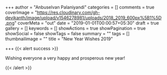 +++
author = "Anbuselvan Palaniyandi"
categories = []
comments = true
coverImage = "https://res.cloudinary.com/gh-devikanth/image/upload/v1546278981/uploads/2018_2019_600px%5B1%5D.png"
coverMeta = "out"
date = "2019-01-01T00:00:57+05:30"
draft = true
gallery = []
keywords = []
showActions = true
showPagination = true
showSocial = false
showTags = false
summary = ""
tags = []
thumbnailimage = ""
title = "New Year Wishes 2019"

+++
{{< alert success >}} 

Wishing everyone a very happy and prosperous new year!

 {{< /alert >}}